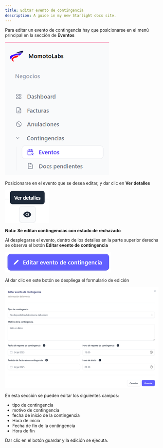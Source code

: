 ```yaml
---
title: Editar evento de contingencia
description: A guide in my new Starlight docs site.
---
```


Para editar un evento de contingencia hay que posicionarse en el menú principal en la sección de **Eventos**

![Página de registro](../../../biller/eventos2.png)

Posicionarse en el evento que se desea editar, y dar clic en **Ver detalles**

![Página de registro](../../../biller/verdetalles.png)

**Nota: Se editan contingencias con estado de rechazado**

Al desplegarse el evento, dentro de los detalles en la parte superior derecha se observa el botón **Editar evento de contingencia**


![Página de registro](../../../biller/edit-contingencia.png)

Al dar clic en este botón se despliega el formulario de edición

![Página de registro](../../../biller/editc-form.png)

En esta sección se pueden editar los siguientes campos:


- tipo de contingencia 
- motivo de contingencia
- fecha de inicio de la contingencia
- Hora de inicio
- Fecha de fin de la contingencia
- Hora de fin   

Dar clic en el botón guardar y la edición se ejecuta.








